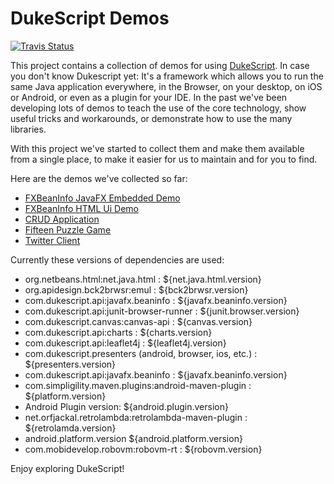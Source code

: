 <!-- Make sure you edit the right README.md or your changes are lost. 
The original (template) file is in /src/docs/ directory. also make sure to build after changing this file. 
This will update the README.md in root dir.-->
# DukeScript Demos

[![Travis Status](https://travis-ci.org/dukescript/dukescript-demos.svg?branch=master)](https://travis-ci.org/dukescript/dukescript-demos)

This project contains a collection of demos for using [DukeScript](https://dukescript.com).
In case you don't know Dukescript yet: It's a framework which allows you to run the same Java application everywhere,
in the Browser, on your desktop, on iOS or Android, or even as a plugin for your IDE.
In the past we've been developing lots of demos to teach the use of the core technology,
show useful tricks and workarounds, or demonstrate how to use the many libraries. 


With this project we've started to collect them and make them available 
from a single place, to make it easier for us to maintain and for you to
find. 

Here are the demos we've collected so far:

- [FXBeanInfo JavaFX Embedded Demo](https://github.com/dukescript/dukescript-demos/tree/master/beaninfo-embedded)
- [FXBeanInfo HTML Ui Demo](https://github.com/dukescript/dukescript-demos/tree/master/beaninfo-demo)
- [CRUD Application](https://github.com/dukescript/dukescript-demos/tree/master/crud)
- [Fifteen Puzzle Game](https://github.com/dukescript/dukescript-demos/tree/master/fifteen)
- [Twitter Client](https://github.com/dukescript/dukescript-demos/tree/master/twitter)

Currently these versions of dependencies are used:

- org.netbeans.html:net.java.html : ${net.java.html.version}
- org.apidesign.bck2brwsr:emul : ${bck2brwsr.version}
- com.dukescript.api:javafx.beaninfo : ${javafx.beaninfo.version}
- com.dukescript.api:junit-browser-runner : ${junit.browser.version}
- com.dukescript.canvas:canvas-api : ${canvas.version}
- com.dukescript.api:charts : ${charts.version}
- com.dukescript.api:leaflet4j : ${leaflet4j.version}
- com.dukescript.presenters (android, browser, ios, etc.) : ${presenters.version}
- com.dukescript.api:javafx.beaninfo  : ${javafx.beaninfo.version}
- com.simpligility.maven.plugins:android-maven-plugin : ${platform.version}
- Android Plugin version: ${android.plugin.version}
- net.orfjackal.retrolambda:retrolambda-maven-plugin : ${retrolamda.version}
- android.platform.version ${android.platform.version}
- com.mobidevelop.robovm:robovm-rt : ${robovm.version}

Enjoy exploring DukeScript!


